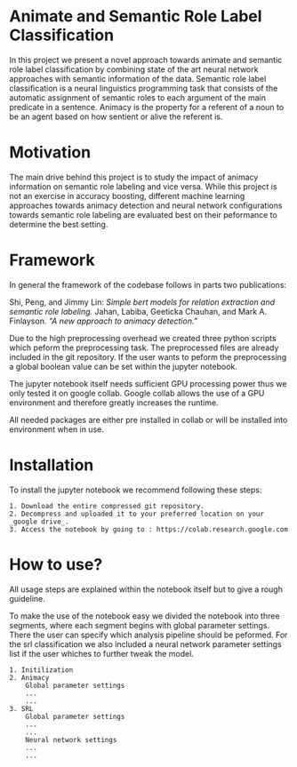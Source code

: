 # Animate and Semantic Role Label Classification

In this project we present a novel approach towards animate and semantic role label classification by combining state of the art neural network approaches
with semantic information of the data. Semantic role label classification is a neural linguistics programming task that consists of the automatic assignment of semantic roles to each argument of the main predicate in a sentence. Animacy is the property for a referent of a noun to be an agent based on how sentient or alive the referent is.

# Motivation

The main drive behind this project is to study the impact of animacy information on semantic role labeling and vice versa. While this project is not an exercise in accuracy boosting, different machine learning approaches towards animacy detection and neural network configurations towards semantic role labeling are evaluated best on their peformance to determine the best setting.

# Framework

In general the framework of the codebase follows in parts two publications:

Shi, Peng, and Jimmy Lin: *Simple bert models for relation extraction and semantic role labeling.*
Jahan, Labiba, Geeticka Chauhan, and Mark A. Finlayson. *"A new approach to animacy detection."*

Due to the high preprocessing overhead we created three python scripts which peform the preprocessing task. The preprocessed files are already included in the git repository.
If the user wants to peform the preprocessing a global boolean value can be set within the jupyter notebook. 

The jupyter notebook itself needs sufficient GPU processing power thus we only tested it on google collab. 
Google collab allows the use of a GPU environment and therefore greatly increases the runtime. 

All needed packages are either pre installed in collab or will be installed into environment when in use. 



# Installation

To install the jupyter notebook we recommend following these steps:

	1. Download the entire compressed git repository. 
	2. Decompress and uploaded it to your preferred location on your _google drive_. 
	3. Access the notebook by going to : https://colab.research.google.com



# How to use?
All usage steps are explained within the notebook itself but to give a rough guideline.

To make the use of the notebook easy we divided the notebook into three segments, where each segment begins with global parameter settings. There the user can specify which analysis pipeline should be peformed.
For the srl classification we also included a neural network parameter settings list if the user whiches to further tweak the model. 
	
	1. Initilization
	2. Animacy
		Global parameter settings
		...
		...
	3. SRL
		Global parameter settings
		...
		...
		Neural network settings
		...	
		...


